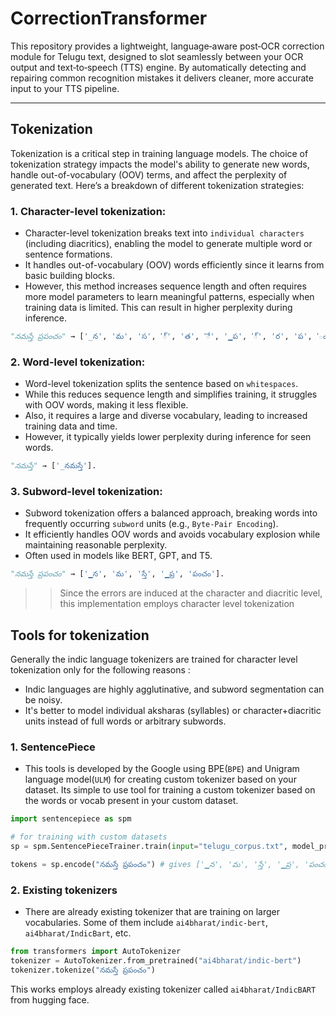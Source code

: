 # CorrectionTransformer
This repository provides a lightweight, language‑aware post‑OCR correction module for Telugu text, designed to slot seamlessly between your OCR output and text‑to‑speech (TTS) engine. By automatically detecting and repairing common recognition mistakes it delivers cleaner, more accurate input to your TTS pipeline.

---

## Tokenization
Tokenization is a critical step in training language models. The choice of tokenization strategy impacts the model's ability to generate new words, handle out-of-vocabulary (OOV) terms, and affect the perplexity of generated text. Here’s a breakdown of different tokenization strategies:

### 1. Character-level tokenization:

- Character-level tokenization breaks text into `individual characters` (including diacritics), enabling the model to generate multiple word or sentence formations.
- It handles out-of-vocabulary (OOV) words efficiently since it learns from basic building blocks.
- However, this method increases sequence length and often requires more model parameters to learn meaningful patterns, especially when training data is limited. This can result in higher perplexity during inference.
```python
"నమస్తే ప్రపంచం" → ['_న', 'మ', 'స', '్', 'త', 'ే', '▁ప', '్', 'ర', 'ప', 'ం' 'చ', 'ం'].
```

### 2. Word-level tokenization:

- Word-level tokenization splits the sentence based on `whitespaces`.
- While this reduces sequence length and simplifies training, it struggles with OOV words, making it less flexible.
- Also, it requires a large and diverse vocabulary, leading to increased training data and time.
- However, it typically yields lower perplexity during inference for seen words.
```python
"నమస్తే" → ['_నమస్తే'].
```

### 3. Subword-level tokenization:

- Subword tokenization offers a balanced approach, breaking words into frequently occurring `subword` units (e.g., `Byte-Pair Encoding`).
- It efficiently handles OOV words and avoids vocabulary explosion while maintaining reasonable perplexity.
- Often used in models like BERT, GPT, and T5.
```python
"నమస్తే ప్రపంచం" → ['▁న', 'మ', 'స్తే', '▁ప్ర', 'పంచం'].
```

>> Since the errors are induced at the character and diacritic level, this implementation employs character level tokenization

## Tools for tokenization

Generally the indic language tokenizers are trained for character level tokenization only for the following reasons : 
- Indic languages are highly agglutinative, and subword segmentation can be noisy.
- It's better to model individual aksharas (syllables) or character+diacritic units instead of full words or arbitrary subwords.

### 1. SentencePiece
- This tools is developed by the Google using BPE(`BPE`) and Unigram language model(`ULM`) for creating custom tokenizer based on your dataset. Its simple to use tool for training a custom tokenizer based on the words or vocab present in your custom dataset. 

```python
import sentencepiece as spm

# for training with custom datasets
sp = spm.SentencePieceTrainer.train(input="telugu_corpus.txt", model_prefix="telugu_model", vocab_size=16000)

tokens = sp.encode("నమస్తే ప్రపంచం") # gives ['▁న', 'మ', 'స్తే', '▁ప్ర', 'పంచం'] 
```

### 2. Existing tokenizers
- There are already existing tokenizer that are training on larger vocabularies. Some of them include `ai4bharat/indic-bert`, `ai4bharat/IndicBart`, etc. 

```python
from transformers import AutoTokenizer
tokenizer = AutoTokenizer.from_pretrained("ai4bharat/indic-bert")
tokenizer.tokenize("నమస్తే ప్రపంచం")
```

This works employs already existing tokenizer called `ai4bharat/IndicBART` from hugging face.
